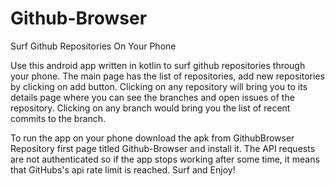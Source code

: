 # Github-Browser
Surf Github Repositories On Your Phone

Use this android app written in kotlin to surf github repositories through your phone.
The main page has the list of repositories, add new repositories by clicking on add button.
Clicking on any repository will bring you to its details page where you can see the branches and open issues of the repository.
Clicking on any branch would bring you the list of recent commits to the branch.

To run the app on your phone download the apk from GithubBrowser Repository first page titled Github-Browser and install it.
The API requests are not authenticated so if the app stops working after some time, it means that GitHubs's api rate limit is reached.
Surf and Enjoy!
